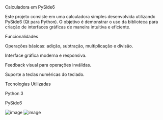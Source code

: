 Calculadora em PySide6

Este projeto consiste em uma calculadora simples desenvolvida utilizando PySide6 (Qt para Python). O objetivo é demonstrar o uso da biblioteca para criação de interfaces gráficas de maneira intuitiva e eficiente.

Funcionalidades

Operações básicas: adição, subtração, multiplicação e divisão.

Interface gráfica moderna e responsiva.

Feedback visual para operações inválidas.

Suporte a teclas numéricas do teclado.

Tecnologias Utilizadas

Python 3

PySide6

![image](https://github.com/user-attachments/assets/a3ac255d-500c-44a0-bc75-31ddb4906fe9) ![image](https://github.com/user-attachments/assets/2a62ec67-c9d3-4d34-97c5-9fe5bbd904be)

